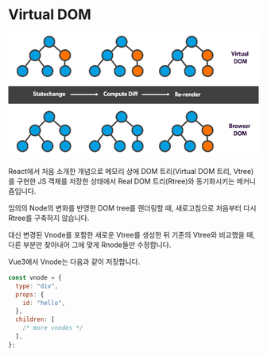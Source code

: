 # Virtual DOM

![Virtual DOM](../image/vdom.jpeg)

React에서 처음 소개한 개념으로 메모리 상에 DOM 트리(Virtual DOM 트리, Vtree)를 구현한 JS 객체를 저장한 상태에서 Real DOM 트리(Rtree)와 동기화시키는 메커니즘입니다.

임의의 Node의 변화를 반영한 DOM tree를 렌더링할 때, 새로고침으로 처음부터 다시 Rtree를 구축하지 않습니다.

대신 변경된 Vnode를 포함한 새로운 Vtree를 생성한 뒤 기존의 Vtree와 비교했을 때, 다른 부분만 찾아내어 그에 맞게 Rnode들만 수정합니다.

Vue3에서 Vnode는 다음과 같이 저장합니다.

```js
const vnode = {
  type: "div",
  props: {
    id: "hello",
  },
  children: [
    /* more vnodes */
  ],
};
```
